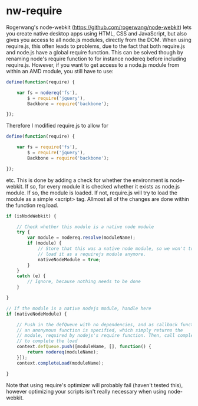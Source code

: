 nw-require
============

Rogerwang's node-webkit (https://github.com/rogerwang/node-webkit) lets you create native desktop apps using HTML, CSS and JavaScript, but also gives you access to all node.js modules, directly from the DOM.
When using require.js, this often leads to problems, due to the fact that both require.js and node.js have a global require function. This can be solved though by renaming node's require function to for instance nodereq before including require.js.
However, if you want to get access to a node.js module from within an AMD module, you still have to use:

```javascript
define(function(require) {

    var fs = nodereq('fs'),
        $ = require('jquery'),
        Backbone = require('backbone');

});
```

Therefore I modified require.js to allow for

```javascript
define(function(require) {

    var fs = require('fs'),
        $ = require('jquery'),
        Backbone = require('backbone');

});
```

etc. This is done by adding a check for whether the environment is node-webkit. If so, for every module it is checked whether it exists as node.js module. If so, the module is loaded. If not, require.js will try to load the module as a simple &lt;script&gt; tag.
Allmost all of the changes are done within the function req.load.

```javascript
if (isNodeWebkit) {

    // Check whether this module is a native node module
    try {
        var module = nodereq.resolve(moduleName);
        if (module) {
            // Store that this was a native node module, so we won't try to
            // load it as a requirejs module anymore.
            nativeNodeModule = true;
        }
    }
    catch (e) {
        // Ignore, because nothing needs to be done
    }

}

// If the module is a native nodejs module, handle here
if (nativeNodeModule) {

    // Push in the defQueue with no dependencies, and as callback function
    // an anonymous function is specified, which simply returns the
    // module, required by nodejs's require function. Then, call completeLoad
    // to complete the load
    context.defQueue.push([moduleName, [], function() {
        return nodereq(moduleName);
    }]);
    context.completeLoad(moduleName);

}
```

Note that using require's optimizer will probably fail (haven't tested this), however optimizing your scripts isn't really necessary when using node-webkit.
